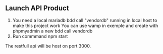 ## Launch API Product
1) You need a local mariadb bdd call "vendordb" running in local host to make this project work
You can use wamp in exemple and create with phpmyadmin a new bdd call vendordb
2) Run commmand npm start

The restfull api will be host on port 3000.
